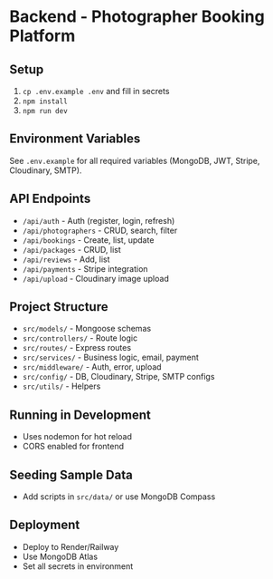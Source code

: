 # Backend - Photographer Booking Platform

## Setup
1. `cp .env.example .env` and fill in secrets
2. `npm install`
3. `npm run dev`

## Environment Variables
See `.env.example` for all required variables (MongoDB, JWT, Stripe, Cloudinary, SMTP).

## API Endpoints
- `/api/auth` - Auth (register, login, refresh)
- `/api/photographers` - CRUD, search, filter
- `/api/bookings` - Create, list, update
- `/api/packages` - CRUD, list
- `/api/reviews` - Add, list
- `/api/payments` - Stripe integration
- `/api/upload` - Cloudinary image upload

## Project Structure
- `src/models/` - Mongoose schemas
- `src/controllers/` - Route logic
- `src/routes/` - Express routes
- `src/services/` - Business logic, email, payment
- `src/middleware/` - Auth, error, upload
- `src/config/` - DB, Cloudinary, Stripe, SMTP configs
- `src/utils/` - Helpers

## Running in Development
- Uses nodemon for hot reload
- CORS enabled for frontend

## Seeding Sample Data
- Add scripts in `src/data/` or use MongoDB Compass

## Deployment
- Deploy to Render/Railway
- Use MongoDB Atlas
- Set all secrets in environment 